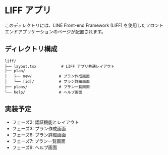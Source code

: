 # LIFF アプリ

このディレクトリには、LINE Front-end Framework (LIFF) を使用したフロントエンドアプリケーションのページが配置されます。

## ディレクトリ構成

```
liff/
├── layout.tsx           # LIFF アプリ共通レイアウト
├── plan/
│   ├── new/            # プラン作成画面
│   └── [id]/           # プラン詳細画面
├── plans/              # プラン一覧画面
└── help/               # ヘルプ画面
```

## 実装予定

- フェーズ2: 認証機能とレイアウト
- フェーズ3: プラン作成画面
- フェーズ6: プラン詳細画面
- フェーズ7: プラン一覧画面
- フェーズ9: ヘルプ画面
